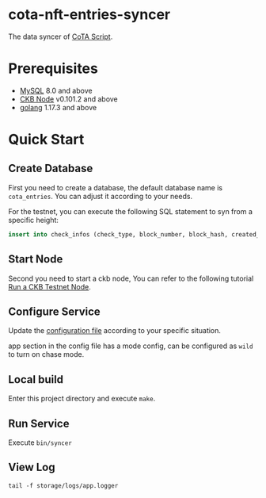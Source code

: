 # cota-nft-entries-syncer
The data syncer of [CoTA Script](https://github.com/nervina-labs/ckb-cota-scripts). 

# Prerequisites
* [MySQL](https://www.mysql.com/) 8.0 and above
* [CKB Node](https://github.com/nervosnetwork/ckb) v0.101.2 and above
* [golang](https://go.dev) 1.17.3 and above

# Quick Start
## Create Database
First you need to create a database, the default database name is `cota_entries`. You can adjust it according to your needs.

For the testnet, you can execute the following SQL statement to syn from a specific height: 
```sql
insert into check_infos (check_type, block_number, block_hash, created_at, updated_at) values (0, 3817927, '7f13ef30733d25bd99b6a8826f04545ca70ac840904adfba7b5a8615a470b808', now(), now());
```

## Start Node
Second you need to start a ckb node, You can refer to the following tutorial [Run a CKB Testnet Node](https://docs.nervos.org/docs/basics/guides/testnet).

## Configure Service
Update the [configuration file](configs/config.yaml) according to your specific situation.

app section in the config file has a mode config, can be configured as `wild` to turn on chase mode. 

## Local build
Enter this project directory and execute `make`.

## Run Service
Execute `bin/syncer`

## View Log
`tail -f storage/logs/app.logger`
